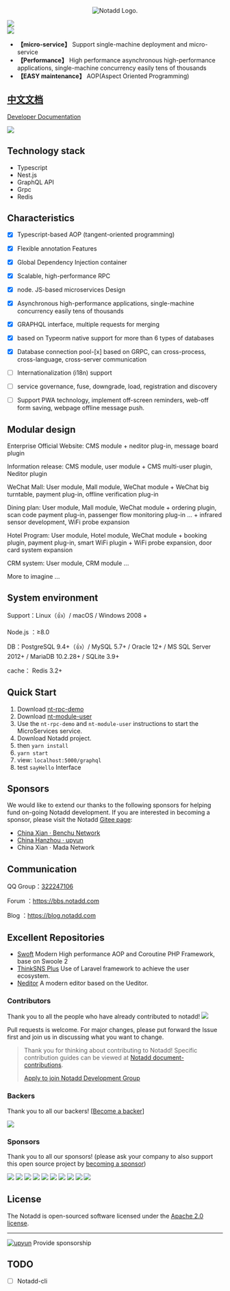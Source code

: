<p align="center"><img src="https://www.notadd.com/src/notado_logo420x96.svg" alt="Notadd Logo."></p>
<p align="center">

<a href="https://jq.qq.com/?_wv=1027&k=5DYQglp" title="Notadd 官方技术交流群"><img src="https://img.shields.io/badge/QQ%20Group-322247106-6782d6.svg?style=flat-square"></a>	
<a href="https://travis-ci.org/notadd/notadd/next" title="Build Status"><img src="https://img.shields.io/travis/notadd/notadd/next.svg?style=flat-square"></a></p>

* **【micro-service】** Support single-machine deployment and micro-service
* **【Performance】** High performance asynchronous high-performance applications, single-machine concurrency easily tens of thousands
* **【EASY maintenance】** AOP(Aspect Oriented Programming)

## [中文文档](README_zh.md)

[Developer Documentation](./docs/development.md)

![](https://www.notadd.com/src/notadd-arch.svg)

## Technology stack

- Typescript
- Nest.js
- GraphQL API
- Grpc
- Redis

## Characteristics

- [x] Typescript-based AOP (tangent-oriented programming)
- [x] Flexible annotation Features
- [x] Global Dependency Injection container
- [x] Scalable, high-performance RPC
- [x] node. JS-based microservices Design
- [x] Asynchronous high-performance applications, single-machine concurrency easily tens of thousands
- [x] GRAPHQL interface, multiple requests for merging
- [x] based on Typeorm native support for more than 6 types of databases
- [x] Database connection pool-[x] based on GRPC, can cross-process, cross-language, cross-server communication
- [ ] Internationalization (i18n) support
- [ ] service governance, fuse, downgrade, load, registration and discovery
- [ ] Support PWA technology, implement off-screen reminders, web-off form saving, webpage offline message push.


## Modular design

Enterprise Official Website: CMS module + neditor plug-in, message board plugin

Information release: CMS module, user module + CMS multi-user plugin, Neditor plugin

WeChat Mall: User module, Mall module, WeChat module + WeChat big turntable, payment plug-in, offline verification plug-in

Dining plan: User module, Mall module, WeChat module + ordering plugin, scan code payment plug-in, passenger flow monitoring plug-in ... + infrared sensor development, WiFi probe expansion

Hotel Program: User module, Hotel module, WeChat module + booking plugin, payment plug-in, smart WiFi plugin + WiFi probe expansion, door card system expansion

CRM system: User module, CRM module ...

More to imagine ...


## System environment

Support：Linux（👍）/ macOS / Windows 2008 +

Node.js ：≥8.0

DB：PostgreSQL 9.4+（👍）/ MySQL 5.7+ / Oracle 12+ / MS SQL Server 2012+ / MariaDB 10.2.28+ / SQLite 3.9+ 

cache： Redis 3.2+


## Quick Start

1. Download [nt-rpc-demo](https://github.com/notadd/nt-rpc-demo)
2. Download [nt-module-user](https://github.com/notadd/nt-module-user)
3. Use the `nt-rpc-demo` and `nt-module-user` instructions to start the MicroServices service.
4. Download Notadd project.
5. then `yarn install`
6. `yarn start`
7. view: `localhost:5000/graphql`
8. test  `sayHello` Interface


## Sponsors

We would like to extend our thanks to the following sponsors for helping fund on-going Notadd development. If you are interested in becoming a sponsor, please visit the Notadd [Gitee page](https://gitee.com/notadd/notadd?donate=true):

- [China Xian · Benchu Network](https://www.ibenchu.com)
- [China Hanzhou · upyun](https://www.upyun.com)
- China Xian · Mada Network 


## Communication

QQ Group：[322247106](https://jq.qq.com/?_wv=1027&k=5DYQglp)

Forum ：https://bbs.notadd.com

Blog ：https://blog.notadd.com

## Excellent Repositories

- [Swoft](https://github.com/swoft-cloud/swoft) Modern High performance AOP and Coroutine PHP Framework, base on Swoole 2
- [ThinkSNS Plus](https://github.com/slimkit/thinksns-plus) Use of Laravel framework to achieve the user ecosystem.
- [Neditor](https://github.com/notadd/neditor) A modern editor based on the Ueditor.



### Contributors

Thank you to all the people who have already contributed to notadd!
<a href="graphs/contributors"><img src="https://opencollective.com/notadd/contributors.svg?width=890&button=false" /></a>

Pull requests is welcome. For major changes, please put forward the Issue first and join us in discussing what you want to change.

> Thank you for thinking about contributing to Notadd! Specific contribution guides can be viewed at [Notadd document-contributions](https://docs.notadd.com/introductions/#贡献).
>
> [Apply to join Notadd Development Group](https://github.com/notadd/notadd/issues/195)

### Backers

Thank you to all our backers! [[Become a backer](https://opencollective.com/notadd#backer)]

<a href="https://opencollective.com/notadd#backers" target="_blank"><img src="https://opencollective.com/notadd/backers.svg?width=890"></a>


### Sponsors

Thank you to all our sponsors! (please ask your company to also support this open source project by [becoming a sponsor](https://opencollective.com/notadd#sponsor))

<a href="https://opencollective.com/notadd/sponsor/0/website" target="_blank"><img src="https://opencollective.com/notadd/sponsor/0/avatar.svg"></a>
<a href="https://opencollective.com/notadd/sponsor/1/website" target="_blank"><img src="https://opencollective.com/notadd/sponsor/1/avatar.svg"></a>
<a href="https://opencollective.com/notadd/sponsor/2/website" target="_blank"><img src="https://opencollective.com/notadd/sponsor/2/avatar.svg"></a>
<a href="https://opencollective.com/notadd/sponsor/3/website" target="_blank"><img src="https://opencollective.com/notadd/sponsor/3/avatar.svg"></a>
<a href="https://opencollective.com/notadd/sponsor/4/website" target="_blank"><img src="https://opencollective.com/notadd/sponsor/4/avatar.svg"></a>
<a href="https://opencollective.com/notadd/sponsor/5/website" target="_blank"><img src="https://opencollective.com/notadd/sponsor/5/avatar.svg"></a>
<a href="https://opencollective.com/notadd/sponsor/6/website" target="_blank"><img src="https://opencollective.com/notadd/sponsor/6/avatar.svg"></a>
<a href="https://opencollective.com/notadd/sponsor/7/website" target="_blank"><img src="https://opencollective.com/notadd/sponsor/7/avatar.svg"></a>
<a href="https://opencollective.com/notadd/sponsor/8/website" target="_blank"><img src="https://opencollective.com/notadd/sponsor/8/avatar.svg"></a>
<a href="https://opencollective.com/notadd/sponsor/9/website" target="_blank"><img src="https://opencollective.com/notadd/sponsor/9/avatar.svg"></a>

## License

The Notadd is open-sourced software licensed under the [Apache 2.0 license](LICENSE).

----------

[![upyun](https://www.notadd.com/src/upyun.svg "又拍云")](https://console.upyun.com/register/?invite=r17EYO3BW) Provide sponsorship

## TODO

- [ ] Notadd-cli
